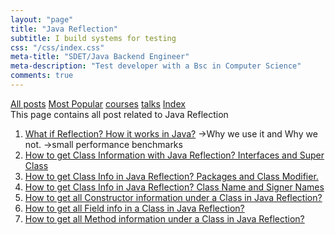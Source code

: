 ```yaml
---
layout: "page"
title: "Java Reflection"
subtitle: I build systems for testing
css: "/css/index.css"
meta-title: "SDET/Java Backend Engineer"
meta-description: "Test developer with a Bsc in Computer Science"
comments: true
---
```

<div class="list-filters">
    <a href="/" class="list-filter filter-selected">All posts</a>
    <a href="/popular" class="list-filter">Most Popular</a>
    <a href="/courses" class="list-filter">courses</a>
	<a href="/talks" class="list-filter">talks</a>
    <a href="/tags" class="list-filter">Index</a>
</div>
This page contains all post related to Java Reflection

1. [What if Reflection? How it works in Java?](http://shantonusarker.blogspot.com/2014/07/what-if-reflection-how-we-can-use-it.html)
->Why we use it and Why we not.
->small performance benchmarks 
2. [How to get Class Information with Java Reflection? Interfaces and Super Class](http://shantonusarker.blogspot.com/2014/07/java-reflection-class-Information-Interfaces-Super-Class.html)
3. [How to get Class Info in Java Reflection? Packages and Class Modifier.](http://shantonusarker.blogspot.com/2014/07/how-to-get-class-info-in-java.html)
4. [How to get Class Info in Java Reflection? Class Name and Signer Names](http://shantonusarker.blogspot.com/2014/07/java-reflection-class-name-signer.html)
5. [How to get all Constructor information under a Class in Java Reflection?](http://shantonusarker.blogspot.com/2014/08/java-reflection-constructor-in-class.html)
6. [How to get all Field info in a Class in Java Reflection?](http://shantonusarker.blogspot.com/2014/08/java-reflection-field-information-in-class.html)
7. [How to get all Method information under a Class in Java Reflection?](http://shantonusarker.blogspot.com/2014/08/java-reflection-method-info-in-class.html)